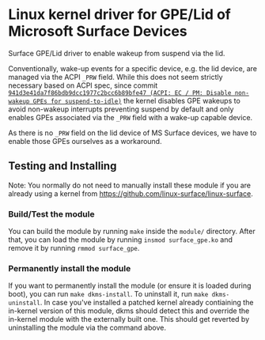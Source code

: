 # Linux kernel driver for GPE/Lid of Microsoft Surface Devices

 Surface GPE/Lid driver to enable wakeup from suspend via the lid.

 Conventionally, wake-up events for a specific device, e.g. the lid device, are managed via the ACPI `_PRW` field.
 While this does not seem strictly necessary based on ACPI spec, since commit [`941d3e41da7f86bdb9dcc1977c2bcc6b89bfe47 (ACPI: EC / PM: Disable non-wakeup GPEs for suspend-to-idle)`](https://lkml.org/lkml/2018/12/17/224) the kernel disables GPE wakeups to avoid non-wakeup interrupts preventing suspend by default and only enables GPEs associated via the `_PRW` field with a wake-up capable device.

 As there is no `_PRW` field on the lid device of MS Surface devices, we have to enable those GPEs ourselves as a workaround.

## Testing and Installing

Note: You normally do not need to manually install these module if you are already using a kernel from https://github.com/linux-surface/linux-surface.

### Build/Test the module

You can build the module by running `make` inside the `module/` directory.
After that, you can load the module by running `insmod surface_gpe.ko` and remove it by running `rmmod surface_gpe`.

### Permanently install the module

If you want to permanently install the module (or ensure it is loaded during boot), you can run `make dkms-install`.
To uninstall it, run `make dkms-uninstall`.
In case you've installed a patched kernel already contiaining the in-kernel version of this module, dkms should detect this and override the in-kernel module with the externally built one.
This should get reverted by uninstalling the module via the command above.
